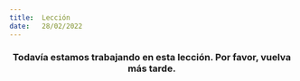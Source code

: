```yaml
---
title:  Lección
date:   28/02/2022
---
```


### <center>Todavía estamos trabajando en esta lección. Por favor, vuelva más tarde.</center>
